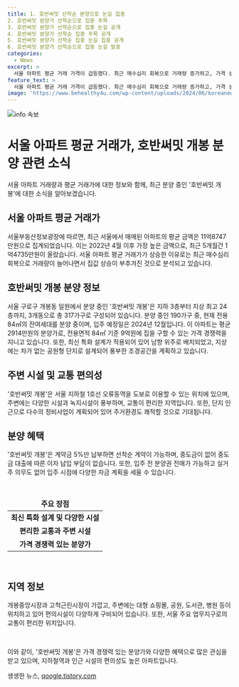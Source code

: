 ```yaml
---
title: 1. 호반써밋 선착순 분양으로 눈길 집중
2. 호반써밋 분양가 선착순으로 집중 주목
3. 호반써밋 분양가 선착순으로 집중 눈길 공개
4. 호반써밋 분양가 선착순 집중 주목 공개
5. 호반써밋 분양가 선착순 집중 눈길 집중 공개
6. 호반써밋 분양가 선착순으로 집중 눈길 발표
categories:
  - News
excerpt: >
  서울 아파트 평균 거래 가격이 급등했다. 최근 매수심리 회복으로 거래량 증가하고, 가격 상승까지 예측된다. 호반써밋 개봉은 선착순 분양 중으로 2024년 12월 입주 예정. 전용면적 84㎡ 기준 9억원대로 구성되며, 주변 인프라와 여가시설이 풍부하다. 개봉지역 재건축사업과 타운 정비로 인한 가치 상승이 기대된다. 계약금 5%만 납부하면 선착순 계약 가능하며, 중도금이 없어 자금 계획이 편리하다. (150자)
feature_text: >
  서울 아파트 평균 거래 가격이 급등했다. 최근 매수심리 회복으로 거래량 증가하고, 가격 상승까지 예측된다. 호반써밋 개봉은 선착순 분양 중으로 2024년 12월 입주 예정. 전용면적 84㎡ 기준 9억원대로 구성되며, 주변 인프라와 여가시설이 풍부하다. 개봉지역 재건축사업과 타운 정비로 인한 가치 상승이 기대된다. 계약금 5%만 납부하면 선착순 계약 가능하며, 중도금이 없어 자금 계획이 편리하다. (150자)
image: 'https://www.behealthy4u.com/wp-content/uploads/2024/06/koreanews.jpg'
---
```


<p><img src="https://www.behealthy4u.com/wp-content/uploads/2024/06/koreanews.jpg" alt="info 속보" /></p>

<h1>서울 아파트 평균 거래가, 호반써밋 개봉 분양 관련 소식</h1>

<p>서울 아파트 거래량과 평균 거래가에 대한 정보와 함께, 최근 분양 중인 '호반써밋 개봉'에 대한 소식을 알아보겠습니다.</p>

<h2 data-ke-size="size26">서울 아파트 평균 거래가</h2>

<p data-ke-size="size16">서울부동산정보광장에 따르면, 최근 서울에서 매매된 아파트의 평균 금액은 11억8747만원으로 집계되었습니다. 이는 2022년 4월 이후 가장 높은 금액으로, 최근 5개월간 1억4735만원이 올랐습니다. 서울 아파트 평균 거래가가 상승한 이유로는 최근 매수심리 회복으로 거래량이 늘어나면서 집값 상승이 부추겨진 것으로 분석되고 있습니다.</p>

<h2 data-ke-size="size26">호반써밋 개봉 분양 정보</h2>

<p data-ke-size="size16">서울 구로구 개봉동 일원에서 분양 중인 '호반써밋 개봉'은 지하 3층부터 지상 최고 24층까지, 3개동으로 총 317가구로 구성되어 있습니다. 분양 중인 190가구 중, 현재 전용 84㎡의 잔여세대를 분양 중이며, 입주 예정일은 2024년 12월입니다. 이 아파트는 평균 2914만원의 분양가로, 전용면적 84㎡ 기준 9억원에 집을 구할 수 있는 가격 경쟁력을 지니고 있습니다. 또한, 최신 특화 설계가 적용되어 있어 남향 위주로 배치되었고, 지상에는 차가 없는 공원형 단지로 설계되어 풍부한 조경공간을 계획하고 있습니다.</p>

<h2 data-ke-size="size26">주변 시설 및 교통 편의성</h2>

<p data-ke-size="size16">'호반써밋 개봉'은 서울 지하철 1호선 오류동역을 도보로 이용할 수 있는 위치에 있으며, 주변에는 다양한 시설과 녹지시설이 풍부하며, 교통이 편리한 지역입니다. 또한, 단지 인근으로 다수의 정비사업이 계획되어 있어 주거환경도 쾌적할 것으로 기대됩니다.</p>

<h2 data-ke-size="size26">분양 혜택</h2>

<p data-ke-size="size16">'호반써밋 개봉'은 계약금 5%만 납부하면 선착순 계약이 가능하며, 중도금이 없어 중도금 대출에 따른 이자 납입 부담이 없습니다. 또한, 입주 전 분양권 전매가 가능하고 실거주 의무도 없어 입주 시점에 다양한 자금 계획을 세울 수 있습니다.</p>

<p data-ke-size="size16">&nbsp;</p>

<table>
    <thead>
        <tr>
            <td style="text-align: center; height: 17px;"><b>주요 장점</b></td>
        </tr>
    </thead>
    <tbody>
        <tr>
            <td style="text-align: center; height: 17px;"><b>최신 특화 설계 및 다양한 시설</b></td>
        </tr>
        <tr>
            <td style="text-align: center; height: 17px;"><b>편리한 교통과 주변 시설</b></td>
        </tr>
        <tr>
            <td style="text-align: center; height: 17px;"><b>가격 경쟁력 있는 분양가</b></td>
        </tr>
    </tbody>
</table>

<p data-ke-size="size16">&nbsp;</p>

<h2 data-ke-size="size26">지역 정보</h2>

<p data-ke-size="size16">개봉중앙시장과 고척근린시장이 가깝고, 주변에는 대형 쇼핑몰, 공원, 도서관, 병원 등이 위치하고 있어 편의시설이 다양하게 구비되어 있습니다. 또한, 서울 주요 업무지구로의 교통이 편리한 위치입니다.</p>

<p data-ke-size="size16">&nbsp;</p>

<p>이와 같이, '호반써밋 개봉'은 가격 경쟁력 있는 분양가와 다양한 혜택으로 많은 관심을 받고 있으며, 지하철역과 인근 시설의 편의성도 높은 아파트입니다.</p>
생생한 뉴스, <a href="https://qoogle.tistory.com" rel="dofollow">qoogle.tistory.com</a>


